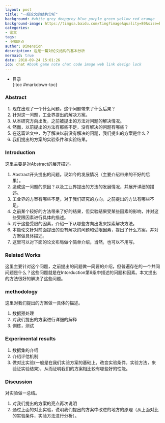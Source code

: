 ```yaml
---
layout: post
title: "一般论文的结构分析"
background: #white grey deepgrey blue purple green yellow red orange
background-image: https://timgsa.baidu.com/timg?image&quality=80&size=b9999_10000&sec=1537782668606&di=6a202b9ecf38bb1b493397c80e216496&imgtype=0&src=http%3A%2F%2Fimg.zcool.cn%2Fcommunity%2F01ddfa57d82a080000018c1b071195.jpg%401280w_1l_2o_100sh.jpg
categories:
- 论文
tags:
- 小知识点
author: Dimension
description: 这是一篇对论文结构的基本分析
mermaid: true
date: 2018-09-24 15:01:26
ico: chat #book game note chat code image web link design lock
---
```


* 目录   
{:toc #markdown-toc}

### Abstract
1. 现在出现了一个什么问题，这个问题带来了什么后果？
2. 针对这一问题，工业界提出的解决方案。
3. 从本研究方向出发，之前被提出的方法对问题的解决情况。
4. 然而，以前提出的方法有那些不足，没有解决的问题有哪些？
5. 在这篇论文中，为了解决以前没有解决的问题，我们提出的方案是什么？
6. 我们提出的方案的实验条件和实验结果。

### Introduction
这里主要是对Abstract的展开描述。
1. Abstract开头提出的问题，现如今的发展情况（主要介绍带来的不好的后果）。
2. 造成这一问题的原因？以及工业界提出的方法的发展情况，并展开详细的描述。
3. 工业界的方案有哪些不足，对于我们研究的方向，之前提出的方法有哪些不足。
4. 之前某个较好的方法带来了好的结果，但实验结果受某些因素的影响，并对这些受限因素进行具体的描述。
5. 对于这些受限的因素，介绍一下从哪些方向出发来探索解决方法。
6. 本篇论文针对前面提出的没有解决的问题和受限因素，提出了什么方案，并对方案做具体描述。
7. 这里可以对下面的论文布局做个简单介绍，当然，也可以不用写。

### Related Works
这里主要针对这个问题，之前提出的问题做一简要的介绍，但普遍存在的一个共同问题是什么？这些问题就是在Intorduction第6条中描述的问题和因素。本文提出的方法很好的解决了这些问题。

### methodology
这里对我们提出的方案做一具体的描述。
1. 数据预处理
2. 对我们提出的方案进行详细的解释
3. 训练，测试

### Experimental results
1. 数据集的介绍
2. 介绍评估机制
3. 做对比实验(一般是在我们实验方案的基础上，改变实验条件，实验方法，来验证实验结果)，从而证明我们的方案相比较有哪些好的性能。

### Discussion
对实验做一总结。
1. 对我们提出的方案的亮点再次说明
2. 通过上面的对比实验，说明我们提出的方案中改进的地方的原理（从上面对比的实验条件，实验方法进行分析）。

